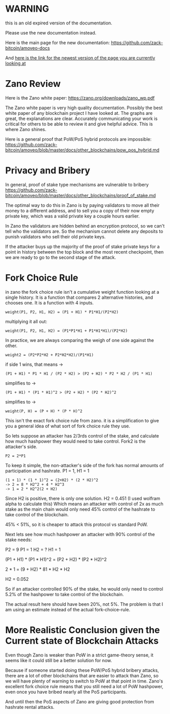 WARNING
========

this is an old expired version of the documentation.

Please use the new documentation instead. 

Here is the main page for the new documentation: https://github.com/zack-bitcoin/amoveo-docs 

And [here is the link for the newest version of the page you are currently looking at](https://github.com/zack-bitcoin/amoveo-docs/blob/master//other_blockchains/zano.md)

Zano Review
=======

Here is the Zano white paper: https://zano.org/downloads/zano_wp.pdf

The Zano white paper is very high quality documentation. Possibly the best white paper of any blockchain project I have looked at.
The graphs are great, the explanations are clear.
Accurately communicating your work is critical for others to be able to review it and give helpful advice. This is where Zano shines.

Here is a general proof that PoW/PoS hybrid protocols are impossible: https://github.com/zack-bitcoin/amoveo/blob/master/docs/other_blockchains/pow_pos_hybrid.md


Privacy and Bribery
========

In general, proof of stake type mechanisms are vulnerable to bribery https://github.com/zack-bitcoin/amoveo/blob/master/docs/other_blockchains/proof_of_stake.md

The optimal way to do this in Zano is by paying validators to move all their money to a different address, and to sell you a copy of their now empty private key, which was a valid private key a couple hours earlier.

In Zano the validators are hidden behind an encryption protocol, so we can't tell who the validators are. So the mechanism cannot delete any deposits to punish validators who sell their old private keys.

If the attacker buys up the majority of the proof of stake private keys for a point in history between the top block and the most recent checkpoint, then we are ready to go to the second stage of the attack.

Fork Choice Rule
========

in zano the fork choice rule isn't a cumulative weight function looking at a single history.
It is a function that compares 2 alternative histories, and chooses one.
It is a function with 4 inputs.

```
weight(P1, P2, H1, H2) = (P1 + H1) * P1*H1/(P2*H2)
```

multiplying it all out:
```
weight(P1, P2, H1, H2) = (P1*P1*H1 + P1*H1*H1)/(P2*H2)
```

In practice, we are always comparing the weigh of one side against the other.

```
weight2 = (P2*P2*H2 + P2*H2*H2)/(P1*H1)
```

if side 1 wins, that means ->
```
(P1 + H1) * P1 * H1 / (P2 * H2) > (P2 + H2) * P2 * H2 / (P1 * H1)
```
simplifies to ->
```
(P1 + H1) * (P1 * H1)^2 > (P2 + H2) * (P2 * H2)^2
```
simplifies to ->
```
weight(P, H) = (P + H) * (P * H)^2
```
This isn't the exact fork choice rule from zano. it is a simplification to give you a general idea of what sort of fork choice rule they use.

So lets suppose an attacker has 2/3rds control of the stake, and calculate how much hashpower they would need to take control. Fork2 is the attacker's side.

`P2 = 2*P1`

To keep it simple, the non-attacker's side of the fork has normal amounts of participation and hashrate. P1 = 1, H1 = 1

```
(1 + 1) * (1 * 1)^2 = (2+H2) * (2 * H2)^2
-> 2 = 8 * H2^2 + 4 * H2^3
-> 1 = 2 * H2^2(2 + H2)
```

Since H2 is positive, there is only one solution. H2 = 0.451 (I used wolfram alpha to calculate this)
Which means an attacker with control of 2x as much stake as the main chain would only need 45% control of the hashrate to take control of the blockchain.

45% < 51%, so it is cheaper to attack this protocol vs standard PoW.


Next lets see how much hashpower an attacker with 90% control of the stake needs:

P2 = 9
P1 = 1
H2 = ?
H1 = 1

(P1 + H1) * (P1 * H1)^2 = (P2 + H2) * (P2 * H2)^2

2 * 1 = (9 + H2) * 81 * H2 * H2

H2 = 0.052

So if an attacker controlled 90% of the stake, he would only need to control 5.2% of the hashpower to take control of the blockchain.

The actual result here should have been 20%, not 5%.
The problem is that I am using an estimate instead of the actual fork-choice-rule.


More Realistic Conclusion given the Current state of Blockchain Attacks
===========

Even though Zano is weaker than PoW in a strict game-theory sense, it seems like it could still be a better solution for now.

Because if someone started doing these PoW/PoS hybrid bribery attacks, there are a lot of other blockchains that are easier to attack than Zano, so we will have plenty of warning to switch to PoW at that point in time. Zano's excellent fork choice rule means that you still need a lot of PoW hashpower, even once you have bribed nearly all the PoS participants.

And until then the PoS aspects of Zano are giving good protection from hashrate rental attacks.
